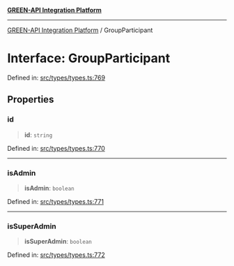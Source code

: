 [**GREEN-API Integration Platform**](../README.md)

***

[GREEN-API Integration Platform](../globals.md) / GroupParticipant

# Interface: GroupParticipant

Defined in: [src/types/types.ts:769](https://github.com/green-api/greenapi-integration/blob/63683bb8d19b76d9e4ce6bd0a8121d8d2cf428af/src/types/types.ts#L769)

## Properties

### id

> **id**: `string`

Defined in: [src/types/types.ts:770](https://github.com/green-api/greenapi-integration/blob/63683bb8d19b76d9e4ce6bd0a8121d8d2cf428af/src/types/types.ts#L770)

***

### isAdmin

> **isAdmin**: `boolean`

Defined in: [src/types/types.ts:771](https://github.com/green-api/greenapi-integration/blob/63683bb8d19b76d9e4ce6bd0a8121d8d2cf428af/src/types/types.ts#L771)

***

### isSuperAdmin

> **isSuperAdmin**: `boolean`

Defined in: [src/types/types.ts:772](https://github.com/green-api/greenapi-integration/blob/63683bb8d19b76d9e4ce6bd0a8121d8d2cf428af/src/types/types.ts#L772)
